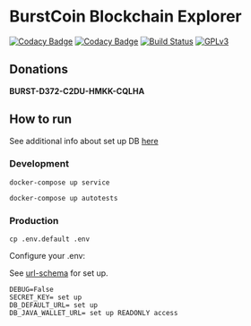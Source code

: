 # BurstCoin Blockchain Explorer

[![Codacy Badge](https://api.codacy.com/project/badge/Grade/f37cb0ffe26f4a88b12d12fb602c5ab2)](https://app.codacy.com/app/llybin/burst_explorer?utm_source=github.com&utm_medium=referral&utm_content=llybin/burst_explorer&utm_campaign=Badge_Grade_Dashboard)
[![Codacy Badge](https://api.codacy.com/project/badge/Coverage/7fe1f95f5ef141e1ad5fe963cc88c825)](https://www.codacy.com/app/llybin/burst_explorer?utm_source=github.com&amp;utm_medium=referral&amp;utm_content=llybin/burst_explorer&amp;utm_campaign=Badge_Coverage)
[![Build Status](https://travis-ci.com/llybin/burst_explorer.svg?branch=master)](https://travis-ci.com/llybin/burst_explorer)
[![GPLv3](https://img.shields.io/badge/license-GPLv3-blue.svg)](LICENSE)

## Donations

**BURST-D372-C2DU-HMKK-CQLHA**

## How to run

See additional info about set up DB [here](java_wallet)

### Development

`docker-compose up service`

`docker-compose up autotests`

### Production

`cp .env.default .env`

Configure your .env:

See [url-schema](https://github.com/kennethreitz/dj-database-url#url-schema) for set up.

``` console
DEBUG=False
SECRET_KEY= set up
DB_DEFAULT_URL= set up
DB_JAVA_WALLET_URL= set up READONLY access
```
